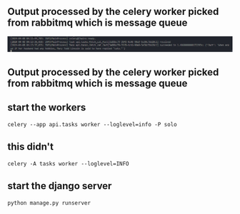 ## Output processed by the celery worker picked from rabbitmq which is message queue

![Screenshot of my app](Screenshot%202024-04-08%20041717.png)

## Output processed by the celery worker picked from rabbitmq which is message queue

## start the workers

```
celery --app api.tasks worker --loglevel=info -P solo
```

## this didn't

```
celery -A tasks worker --loglevel=INFO
```

## start the django server

```
python manage.py runserver
```
